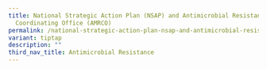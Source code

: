 ```yaml
---
title: National Strategic Action Plan (NSAP) and Antimicrobial Resistance
  Coordinating Office (AMRCO)
permalink: /national-strategic-action-plan-nsap-and-antimicrobial-resistance-coordinating-office-amrco/
variant: tiptap
description: ""
third_nav_title: Antimicrobial Resistance
---
```

